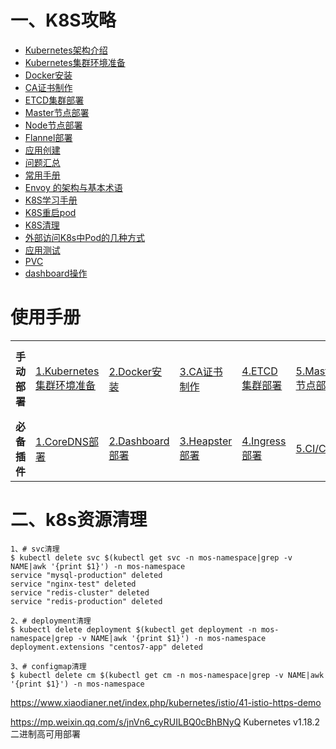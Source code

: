 # 一、K8S攻略
- [Kubernetes架构介绍](docs/Kubernetes架构介绍.md)
- [Kubernetes集群环境准备](docs/Kubernetes集群环境准备.md)
- [Docker安装](docs/docker-install.md)
- [CA证书制作](docs/ca.md)
- [ETCD集群部署](docs/etcd-install.md)
- [Master节点部署](docs/master.md)
- [Node节点部署](docs/node.md)
- [Flannel部署](docs/flannel.md)
- [应用创建](docs/app.md)
- [问题汇总](docs/k8s-error-resolution.md)
- [常用手册](docs/operational.md)
- [Envoy 的架构与基本术语](docs/Envoy的架构与基本术语.md)
- [K8S学习手册](docs/Kubernetes学习笔记.md)
- [K8S重启pod](docs/k8s%E9%87%8D%E5%90%AFpod.md)
- [K8S清理](docs/delete.md)
- [外部访问K8s中Pod的几种方式](docs/外部访问K8s中Pod的几种方式.md)
- [应用测试](docs/app2.md)
- [PVC](docs/k8s_pv_local.md)
- [dashboard操作](docs/dashboard_op.md)


# 使用手册
<table border="0">
    <tr>
        <td><strong>手动部署</strong></td>
        <td><a href="docs/Kubernetes集群环境准备.md">1.Kubernetes集群环境准备</a></td>
        <td><a href="docs/docker-install.md">2.Docker安装</a></td>
        <td><a href="docs/ca.md">3.CA证书制作</a></td>
        <td><a href="docs/etcd-install.md">4.ETCD集群部署</a></td>
        <td><a href="docs/master.md">5.Master节点部署</a></td>
        <td><a href="docs/node.md">6.Node节点部署</a></td>
        <td><a href="docs/flannel.md">7.Flannel部署</a></td>
        <td><a href="docs/app.md">8.应用创建</a></td>
    </tr>
    <tr>
        <td><strong>必备插件</strong></td>
        <td><a href="docs/coredns.md">1.CoreDNS部署</a></td>
        <td><a href="docs/dashboard.md">2.Dashboard部署</a></td>
        <td><a href="docs/heapster.md">3.Heapster部署</a></td>
        <td><a href="docs/ingress.md">4.Ingress部署</a></td>
        <td><a href="https://github.com/unixhot/devops-x">5.CI/CD</a></td>
        <td><a href="docs/helm.md">6.Helm部署</a></td>
        <td><a href="docs/helm.md">6.Helm部署</a></td>
    </tr>
</table>

# 二、k8s资源清理
```
1、# svc清理
$ kubectl delete svc $(kubectl get svc -n mos-namespace|grep -v NAME|awk '{print $1}') -n mos-namespace
service "mysql-production" deleted
service "nginx-test" deleted
service "redis-cluster" deleted
service "redis-production" deleted

2、# deployment清理
$ kubectl delete deployment $(kubectl get deployment -n mos-namespace|grep -v NAME|awk '{print $1}') -n mos-namespace
deployment.extensions "centos7-app" deleted

3、# configmap清理
$ kubectl delete cm $(kubectl get cm -n mos-namespace|grep -v NAME|awk '{print $1}') -n mos-namespace
```


https://www.xiaodianer.net/index.php/kubernetes/istio/41-istio-https-demo

https://mp.weixin.qq.com/s/jnVn6_cyRUILBQ0cBhBNyQ  Kubernetes v1.18.2 二进制高可用部署
